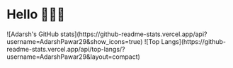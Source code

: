 # Hello 🙋🏻‍♂️

<div>
![Adarsh's GitHub stats](https://github-readme-stats.vercel.app/api?username=AdarshPawar29&show_icons=true)
![Top Langs](https://github-readme-stats.vercel.app/api/top-langs/?username=AdarshPawar29&layout=compact)

</div>
